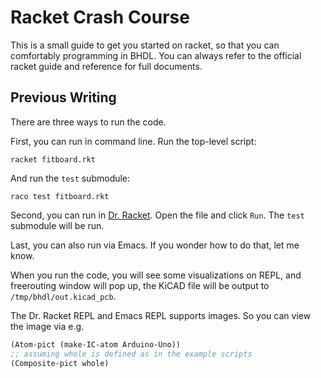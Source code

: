 # Racket Crash Course

This is a small guide to get you started on racket, so that you can comfortably
programming in BHDL. You can always refer to the official racket guide and
reference for full documents.

## Previous Writing

There are three ways to run the code.

First, you can run in command line. Run the top-level script:

```
racket fitboard.rkt
```

And run the `test` submodule:

```
raco test fitboard.rkt
```

Second, you can run in [Dr. Racket](https://racket-lang.org/). Open the file and
click `Run`. The `test` submodule will be run.

Last, you can also run via Emacs. If you wonder how to do that, let me know.

When you run the code, you will see some visualizations on REPL, and freerouting
window will pop up, the KiCAD file will be output to `/tmp/bhdl/out.kicad_pcb`.

The Dr. Racket REPL and Emacs REPL supports images. So you can view the image
via e.g.

```lisp
(Atom-pict (make-IC-atom Arduino-Uno))
;; assuming whole is defined as in the example scripts
(Composite-pict whole)
```
